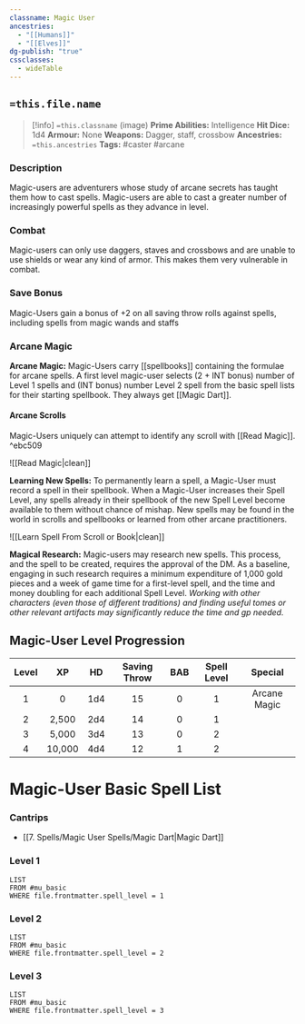 ```yaml
---
classname: Magic User
ancestries:
  - "[[Humans]]"
  - "[[Elves]]"
dg-publish: "true"
cssclasses:
  - wideTable
---
```


## `=this.file.name`

 >[!info] `=this.classname`  (image)
**Prime Abilities:** Intelligence
**Hit Dice:** 1d4
**Armour:** None
**Weapons:** Dagger, staff, crossbow
**Ancestries:** `=this.ancestries`
**Tags:** #caster #arcane

 
### Description
Magic-users are adventurers whose study of arcane secrets has taught them how to cast spells. Magic-users are able to cast a greater number of increasingly powerful spells as they advance in level.

  
### Combat
Magic-users can only use daggers, staves and crossbows and are unable to use shields or wear any kind of armor. This makes them very vulnerable in combat.

### Save Bonus

Magic-Users gain a bonus of +2 on all saving throw rolls against spells, including spells from magic wands and staffs


### Arcane Magic

**Arcane Magic:** Magic-Users carry [[spellbooks]] containing the formulae for arcane spells. A first level magic-user selects (2 + INT bonus) number of Level 1 spells and (INT bonus) number Level 2 spell from the basic spell lists for their starting spellbook. They always get [[Magic Dart]].

#### Arcane Scrolls
Magic-Users uniquely can attempt to identify any scroll with [[Read Magic]]. ^ebc509

![[Read Magic|clean]]


**Learning New Spells:** To permanently learn a spell, a Magic-User must record a spell in their spellbook. When a Magic-User increases their Spell Level, any spells already in their spellbook of the new Spell Level become available to them without chance of mishap. New spells may be found in the world in scrolls and spellbooks or learned from other arcane practitioners.

![[Learn Spell From Scroll or Book|clean]]

**Magical Research:** Magic-users may research new spells. This process, and the spell to be created, requires the approval of the DM. As a baseline, engaging in such research requires a minimum expenditure of 1,000 gold pieces and a week of game time for a first-level spell, and the time and money doubling for each additional Spell Level. *Working with other characters (even those of different traditions) and finding useful tomes or other relevant artifacts may significantly reduce the time and gp needed.*
   

## Magic-User Level Progression


| Level |   XP   | HD  | Saving Throw | BAB | Spell Level |   Special    | 
|:-----:|:------:|:---:|:------------:|:---:|:-----------:|:------------:|
|   1   |   0    | 1d4 |      15      |  0  |      1      | Arcane Magic |
|   2   | 2,500  | 2d4 |      14      |  0  |      1      |              |
|   3   | 5,000  | 3d4 |      13      |  0  |      2      |              |
|   4   | 10,000 | 4d4 |      12      |  1  |      2      |              |

# Magic-User Basic Spell List

### Cantrips
- [[7. Spells/Magic User Spells/Magic Dart|Magic Dart]]

### Level 1
```dataview
LIST
FROM #mu_basic 
WHERE file.frontmatter.spell_level = 1
```

### Level 2
```dataview
LIST
FROM #mu_basic 
WHERE file.frontmatter.spell_level = 2
```

### Level 3

```dataview
LIST
FROM #mu_basic 
WHERE file.frontmatter.spell_level = 3
```